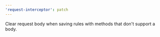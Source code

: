 ```yaml
---
'request-interceptor': patch
---
```


Clear request body when saving rules with methods that don't support a body.
